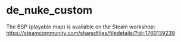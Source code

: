 # de_nuke_custom
The BSP (playable map) is available on the Steam workshop:
https://steamcommunity.com/sharedfiles/filedetails/?id=1760139239

